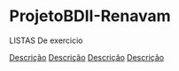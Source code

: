 # ProjetoBDII-Renavam

LISTAS De exercicio

<a href="https://drive.google.com/drive/u/1/folders/1mzUBprhAYWNhsEvdneULJFtds1cC3lKA">Descrição</a>
<a href="https://drive.google.com/drive/u/1/folders/1V25IAefEhOgobEBQ4BJESmQQcf3CxWtc">Descrição</a>
<a href="https://drive.google.com/drive/u/1/folders/1V25IAefEhOgobEBQ4BJESmQQcf3CxWtc">Descrição</a>
<a href="https://docs.google.com/document/d/134q-tsEjGA0VJyPaJDT5m7lcWaVBZXeXM0GwPuIlbOg/edit">Descrição</a>



